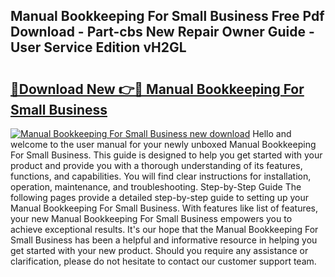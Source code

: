 ## Manual Bookkeeping For Small Business Free Pdf Download - Part-cbs New Repair Owner Guide - User Service Edition vH2GL

# <h2><a href="http://bc45389.oget.top/?id=Manual+Bookkeeping+For+Small+Business">🔗Download New 👉🔴 Manual Bookkeeping For Small Business</a></h2>

[![Manual Bookkeeping For Small Business new download](https://i.imgur.com/5g1atiW.png)](http://bc45389.oget.top/?id=Manual+Bookkeeping+For+Small+Business)
Hello and welcome to the user manual for your newly unboxed Manual Bookkeeping For Small Business. This guide is designed to help you get started with your product and provide you with a thorough understanding of its features, functions, and capabilities. You will find clear instructions for installation, operation, maintenance, and troubleshooting. Step-by-Step Guide The following pages provide a detailed step-by-step guide to setting up your Manual Bookkeeping For Small Business. With features like list of features, your new Manual Bookkeeping For Small Business empowers you to achieve exceptional results. It's our hope that the Manual Bookkeeping For Small Business has been a helpful and informative resource in helping you get started with your new product. Should you require any assistance or clarification, please do not hesitate to contact our customer support team.

